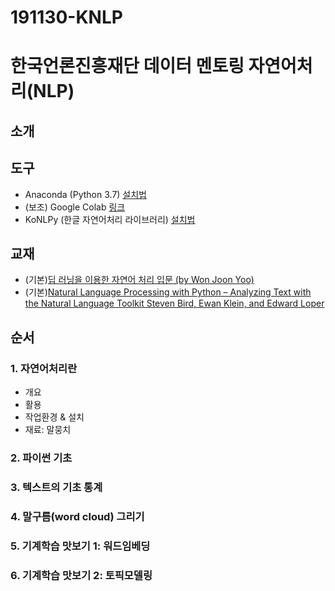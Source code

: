 # 191130-KNLP
# 한국언론진흥재단 데이터 멘토링 자연어처리(NLP)

## 소개

## 도구
* Anaconda (Python 3.7) [설치법](https://wikidocs.net/50698#1-anaconda)
* (보조) Google Colab [링크](https://colab.research.google.com/)
* KoNLPy (한글 자연어처리 라이브러리) [설치법](https://konlpy-ko.readthedocs.io/ko/v0.4.3/install/)

## 교재
* (기본)[딥 러닝을 이용한 자연어 처리 입문 (by Won Joon Yoo)](https://wikidocs.net/book/2155)
* (기본)[Natural Language Processing with Python – Analyzing Text with the Natural Language Toolkit
Steven Bird, Ewan Klein, and Edward Loper](http://www.nltk.org/book/)

## 순서
### 1. 자연어처리란
  * 개요
  * 활용 
  * 작업환경 & 설치
  * 재료: 말뭉치

### 2. 파이썬 기초
<!-- NLTK 기반 -->

### 3. 텍스트의 기초 통계
<!-- NLTK 기반 -->

### 4. 말구름(word cloud) 그리기
<!-- 문레기 사례 기반 -->

### 5. 기계학습 맛보기 1: 워드임베딩
<!-- 새 사례 만들어야 -->

### 6. 기계학습 맛보기 2: 토픽모델링
<!-- 동성애 기사 기반 -->



